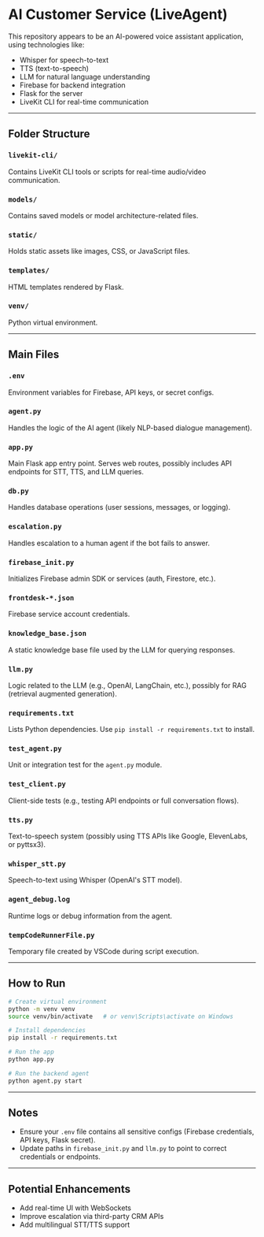 
# AI Customer Service (LiveAgent)

This repository appears to be an AI-powered voice assistant application, using technologies like:
- Whisper for speech-to-text
- TTS (text-to-speech)
- LLM for natural language understanding
- Firebase for backend integration
- Flask for the server
- LiveKit CLI for real-time communication

---

## Folder Structure

### `livekit-cli/`
Contains LiveKit CLI tools or scripts for real-time audio/video communication.

### `models/`
Contains saved models or model architecture-related files.

### `static/`
Holds static assets like images, CSS, or JavaScript files.

### `templates/`
HTML templates rendered by Flask.

### `venv/`
Python virtual environment.

---

## Main Files

### `.env`
Environment variables for Firebase, API keys, or secret configs.

### `agent.py`
Handles the logic of the AI agent (likely NLP-based dialogue management).

### `app.py`
Main Flask app entry point. Serves web routes, possibly includes API endpoints for STT, TTS, and LLM queries.

### `db.py`
Handles database operations (user sessions, messages, or logging).

### `escalation.py`
Handles escalation to a human agent if the bot fails to answer.

### `firebase_init.py`
Initializes Firebase admin SDK or services (auth, Firestore, etc.).

### `frontdesk-*.json`
Firebase service account credentials.

### `knowledge_base.json`
A static knowledge base file used by the LLM for querying responses.

### `llm.py`
Logic related to the LLM (e.g., OpenAI, LangChain, etc.), possibly for RAG (retrieval augmented generation).

### `requirements.txt`
Lists Python dependencies. Use `pip install -r requirements.txt` to install.

### `test_agent.py`
Unit or integration test for the `agent.py` module.

### `test_client.py`
Client-side tests (e.g., testing API endpoints or full conversation flows).

### `tts.py`
Text-to-speech system (possibly using TTS APIs like Google, ElevenLabs, or pyttsx3).

### `whisper_stt.py`
Speech-to-text using Whisper (OpenAI's STT model).

### `agent_debug.log`
Runtime logs or debug information from the agent.

### `tempCodeRunnerFile.py`
Temporary file created by VSCode during script execution.

---

## How to Run

```bash
# Create virtual environment
python -m venv venv
source venv/bin/activate   # or venv\Scripts\activate on Windows

# Install dependencies
pip install -r requirements.txt

# Run the app
python app.py

# Run the backend agent
python agent.py start
```

---

## Notes
- Ensure your `.env` file contains all sensitive configs (Firebase credentials, API keys, Flask secret).
- Update paths in `firebase_init.py` and `llm.py` to point to correct credentials or endpoints.

---

## Potential Enhancements
- Add real-time UI with WebSockets
- Improve escalation via third-party CRM APIs
- Add multilingual STT/TTS support

